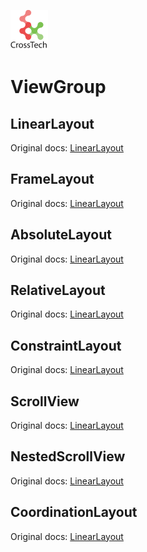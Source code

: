 ![CorssTech](../../../assets/ic-cross-tech.png "CrossTech")

# ViewGroup

## LinearLayout

Original docs: [LinearLayout](https://developer.android.com/reference/kotlin/android/widget/LinearLayout)

## FrameLayout

Original docs: [LinearLayout](https://developer.android.com/reference/kotlin/android/widget/FrameLayout)

## AbsoluteLayout

Original docs: [LinearLayout](https://developer.android.com/reference/kotlin/android/widget/LinearLayout)

## RelativeLayout

Original docs: [LinearLayout](https://developer.android.com/reference/kotlin/android/widget/LinearLayout)

## ConstraintLayout

Original docs: [LinearLayout](https://developer.android.com/reference/kotlin/android/widget/LinearLayout)

## ScrollView

Original docs: [LinearLayout](https://developer.android.com/reference/kotlin/android/widget/LinearLayout)

## NestedScrollView

Original docs: [LinearLayout](https://developer.android.com/reference/kotlin/android/widget/LinearLayout)

## CoordinationLayout

Original docs: [LinearLayout](https://developer.android.com/reference/kotlin/android/widget/LinearLayout)
